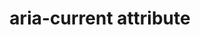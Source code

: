 ---
{
  "title": "aria-current attribute",
  "description": "Indicates the element that represents the current item within a container or set of related elements.",
  "category": "aria",
  "keywords": [
    "aria-current attribute"
  ],
  "last_test_date": "2019-01-06",
  "test_results_url": "https://a11ysupport.io/tech/aria/aria-current_attribute",
  "stats": {
    "jaws": {
      "chrome": {
        "73": "y"
      },
      "ie": {
        "11": "y"
      },
      "firefox": {
        "66": "y"
      },
      "edge": {
        "44": null
      }
    },
    "narrator": {
      "edge": {
        "44.17763": "n"
      }
    },
    "nvda": {
      "chrome": {
        "73": "y"
      },
      "firefox": {
        "66": "y"
      },
      "ie": {
        "11": null
      },
      "edge": {
        "44.17763": null
      }
    },
    "orca": {
      "firefox": {
        "69": "n"
      }
    },
    "talkback": {
      "and_chr": {
        "75": "n"
      },
      "firefox": {
        "unknown": null
      }
    },
    "vo_ios": {
      "ios_saf": {
        "12.2": "y"
      }
    },
    "vo_macos": {
      "safari": {
        "12.1": "y"
      }
    },
    "dragon_win": {
      "chrome": {
        "all": "u"
      }
    },
    "va_and": {
      "and_chr": {
        "all": "u"
      }
    },
    "vc_ios": {
      "ios_saf": {
        "all": "u"
      }
    },
    "vc_macos": {
      "safari": {
        "all": "u"
      }
    },
    "wsr": {
      "chrome": {
        "all": "u"
      }
    }
  },
  "links": {
    "ARIA spec for aria-current": "https://www.w3.org/TR/wai-aria-1.1/#aria-current"
  }
}
---